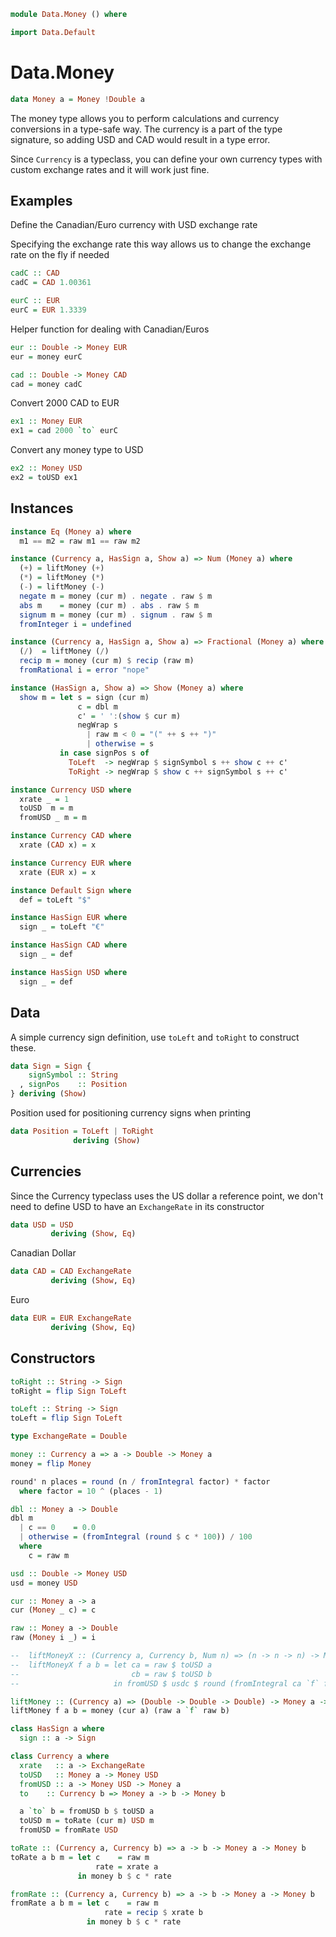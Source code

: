 ```haskell
module Data.Money () where
```

```haskell
import Data.Default
```

Data.Money
==========

```haskell
data Money a = Money !Double a
```

The money type allows you to perform calculations and currency
conversions in a type-safe way. The currency is a part of the type
signature, so adding USD and CAD would result in a type error.

Since `Currency` is a typeclass, you can define your own currency types
with custom exchange rates and it will work just fine.

Examples
--------

Define the Canadian/Euro currency with USD exchange rate

Specifying the exchange rate this way allows us to change the exchange
rate on the fly if needed

```haskell
cadC :: CAD
cadC = CAD 1.00361
```

```haskell
eurC :: EUR
eurC = EUR 1.3339
```

Helper function for dealing with Canadian/Euros

```haskell
eur :: Double -> Money EUR
eur = money eurC
```

```haskell
cad :: Double -> Money CAD
cad = money cadC
```

Convert 2000 CAD to EUR

```haskell
ex1 :: Money EUR
ex1 = cad 2000 `to` eurC
```

Convert any money type to USD

```haskell
ex2 :: Money USD
ex2 = toUSD ex1
```

Instances
---------

```haskell
instance Eq (Money a) where
  m1 == m2 = raw m1 == raw m2
```

```haskell
instance (Currency a, HasSign a, Show a) => Num (Money a) where
  (+) = liftMoney (+)
  (*) = liftMoney (*)
  (-) = liftMoney (-)
  negate m = money (cur m) . negate . raw $ m
  abs m    = money (cur m) . abs . raw $ m
  signum m = money (cur m) . signum . raw $ m
  fromInteger i = undefined
```

```haskell
instance (Currency a, HasSign a, Show a) => Fractional (Money a) where
  (/)  = liftMoney (/)
  recip m = money (cur m) $ recip (raw m)
  fromRational i = error "nope"
```

```haskell
instance (HasSign a, Show a) => Show (Money a) where
  show m = let s = sign (cur m)
               c = dbl m
               c' = ' ':(show $ cur m)
               negWrap s
                 | raw m < 0 = "(" ++ s ++ ")"
                 | otherwise = s
           in case signPos s of
             ToLeft  -> negWrap $ signSymbol s ++ show c ++ c'
             ToRight -> negWrap $ show c ++ signSymbol s ++ c'
```

```haskell
instance Currency USD where
  xrate _ = 1
  toUSD  m = m
  fromUSD _ m = m
```

```haskell
instance Currency CAD where
  xrate (CAD x) = x
```

```haskell
instance Currency EUR where
  xrate (EUR x) = x
```

```haskell
instance Default Sign where
  def = toLeft "$"
```

```haskell
instance HasSign EUR where
  sign _ = toLeft "€"
```

```haskell
instance HasSign CAD where
  sign _ = def
```

```haskell
instance HasSign USD where
  sign _ = def
```

Data
----

A simple currency sign definition, use `toLeft` and `toRight` to
construct these.

```haskell
data Sign = Sign {
    signSymbol :: String
  , signPos    :: Position
} deriving (Show)
```

Position used for positioning currency signs when printing

```haskell
data Position = ToLeft | ToRight
              deriving (Show)
```

Currencies
----------

Since the Currency typeclass uses the US dollar a reference point, we
don't need to define USD to have an `ExchangeRate` in its constructor

```haskell
data USD = USD
         deriving (Show, Eq)
```

Canadian Dollar

```haskell
data CAD = CAD ExchangeRate
         deriving (Show, Eq)
```

Euro

```haskell
data EUR = EUR ExchangeRate
         deriving (Show, Eq)
```

Constructors
------------

```haskell
toRight :: String -> Sign
toRight = flip Sign ToLeft
```

```haskell
toLeft :: String -> Sign
toLeft = flip Sign ToLeft
```

```haskell
type ExchangeRate = Double
```

```haskell
money :: Currency a => a -> Double -> Money a
money = flip Money
```

```haskell
round' n places = round (n / fromIntegral factor) * factor
  where factor = 10 ^ (places - 1)
```

```haskell
dbl :: Money a -> Double
dbl m
  | c == 0    = 0.0
  | otherwise = (fromIntegral (round $ c * 100)) / 100
  where
    c = raw m
```

```haskell
usd :: Double -> Money USD
usd = money USD
```

```haskell
cur :: Money a -> a
cur (Money _ c) = c
```

```haskell
raw :: Money a -> Double
raw (Money i _) = i
```

```haskell
--  liftMoneyX :: (Currency a, Currency b, Num n) => (n -> n -> n) -> Money a -> Money b -> Money a
--  liftMoneyX f a b = let ca = raw $ toUSD a
--                         cb = raw $ toUSD b
--                     in fromUSD $ usdc $ round (fromIntegral ca `f` fromIntegral cb)
```

```haskell
liftMoney :: (Currency a) => (Double -> Double -> Double) -> Money a -> Money a -> Money a
liftMoney f a b = money (cur a) (raw a `f` raw b)
```

```haskell
class HasSign a where
  sign :: a -> Sign
```

```haskell
class Currency a where
  xrate   :: a -> ExchangeRate
  toUSD   :: Money a -> Money USD
  fromUSD :: a -> Money USD -> Money a
  to    :: Currency b => Money a -> b -> Money b
```

```haskell
  a `to` b = fromUSD b $ toUSD a
  toUSD m = toRate (cur m) USD m
  fromUSD = fromRate USD
```

```haskell
toRate :: (Currency a, Currency b) => a -> b -> Money a -> Money b
toRate a b m = let c    = raw m
                   rate = xrate a
               in money b $ c * rate
```

```haskell
fromRate :: (Currency a, Currency b) => a -> b -> Money a -> Money b
fromRate a b m = let c    = raw m
                     rate = recip $ xrate b
                 in money b $ c * rate
```
